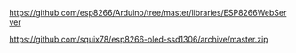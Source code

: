 

https://github.com/esp8266/Arduino/tree/master/libraries/ESP8266WebServer

https://github.com/squix78/esp8266-oled-ssd1306/archive/master.zip
